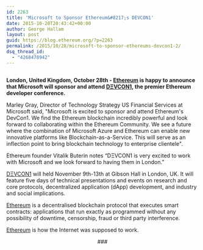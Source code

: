 ```yaml
---
id: 2263
title: 'Microsoft to Sponsor Ethereum&#8217;s DEVCON1'
date: 2015-10-28T20:43:42+00:00
author: George Hallam
layout: post
guid: https://blog.ethereum.org/?p=2263
permalink: /2015/10/28/microsoft-to-sponsor-ethereums-devcon1-2/
dsq_thread_id:
  - "4268478942"
---
```

<div class="page" title="Page 1">
<div class="section">
<div class="layoutArea">
<div class="column">

<strong>London, United Kingdom, October 28th - <a href="https://ethereum.org/">Ethereum</a> is happy to announce that Microsoft will sponsor and attend <a href="https://devcon.ethereum.org/">DΞVCON1</a>, the premier Ethereum developer conference.</strong>

Marley Gray, Director of Technology Strategy US Financial Services at Microsoft said, "Microsoft is excited to sponsor and attend Ethereum's DevCon1. We find the Ethereum blockchain incredibly powerful and look forward to collaborating within the Ethereum Community. We see a future where the combination of Microsoft Azure and Ethereum can enable new innovative platforms like Blockchain-as-a-Service. This will serve as an inflection point to bring blockchain technology to enterprise clientele".

Ethereum founder Vitalik Buterin notes “DΞVCON1 is very excited to work with Microsoft and we look forward to having them in London.”

<a href="https://devcon.ethereum.org/">DΞVCON1</a> will held November 9th-13th at Gibson Hall in London, UK. It will feature five days of technical presentations and events on research and core protocols, decentralized application (dApp) development, and industry and social implications.

<a href="https://ethereum.org/">Ethereum</a> is a decentralised blockchain protocol that executes smart contracts: applications that run exactly as programmed without any possibility of downtime, censorship, fraud or third party interference.

<a href="https://ethereum.org/">Ethereum</a> is how the Internet was supposed to work.<a href="https://blog.ethereum.org/wp-content/uploads/2015/10/MSFT1.png">
</a>
<p style="text-align: center;">###</p>

</div>
</div>
</div>
</div>